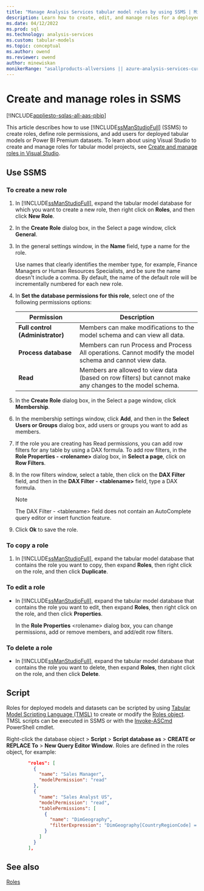 ```yaml
---
title: "Manage Analysis Services tabular model roles by using SSMS | Microsoft Docs"
description: Learn how to create, edit, and manage roles for a deployed tabular model by using SQL Server Management Studio.
ms.date: 04/12/2022
ms.prod: sql
ms.technology: analysis-services
ms.custom: tabular-models
ms.topic: conceptual
ms.author: owend
ms.reviewer: owend
author: minewiskan
monikerRange: "asallproducts-allversions || azure-analysis-services-current || power-bi-premium-current || >= sql-analysis-services-2016"
---
```

# Create and manage roles in SSMS

[!INCLUDE[appliesto-sqlas-all-aas-pbip](../includes/appliesto-sqlas-all-aas-pbip.md)]

This article describes how to use [!INCLUDE[ssManStudioFull](../includes/ssmanstudiofull-md.md)] (SSMS) to create roles, define role permissions, and add users for deployed tabular models or Power BI Premium datasets. To learn about using Visual Studio to create and manage roles for tabular model projects, see [Create and manage roles in Visual Studio](create-and-manage-roles-ssas-tabular.md).

## Use SSMS

### To create a new role
  
1. In [!INCLUDE[ssManStudioFull](../includes/ssmanstudiofull-md.md)], expand the tabular model database for which you want to create a new role, then right click on **Roles**, and then click **New Role**.  
  
2. In the **Create Role** dialog box, in the Select a page window, click **General**.  
  
3. In the general settings window, in the **Name** field, type a name for the role.  
  
     Use names that clearly identifies the member type, for example, Finance Managers or Human Resources Specialists, and be sure the name doesn't include a comma. By default, the name of the default role will be incrementally numbered for each new role.
  
4. In **Set the database permissions for this role**, select one of the following permissions options:  
  
    |Permission|Description|  
    |----------------|-----------------|  
    |**Full control (Administrator)**|Members can make modifications to the model schema and can view all data.|  
    |**Process database**|Members can run Process and Process All operations. Cannot modify the model schema and cannot view data.|  
    |**Read**|Members are allowed to view data (based on row filters) but cannot make any changes to the model schema.|  
  
5. In the **Create Role** dialog box, in the Select a page window, click **Membership**.  
  
6. In the membership settings window, click **Add**, and then in the **Select Users or Groups** dialog box, add users or groups you want to add as members.  
  
7. If the role you are creating has Read permissions, you can add row filters for any table by using a DAX formula. To add row filters, in the **Role Properties - \<rolename>** dialog box, in **Select a page**, click on **Row Filters**.  
  
8. In the row filters window, select a table, then click on the **DAX Filter** field, and then in the **DAX Filter - \<tablename>** field, type a DAX formula.  
  
    > [!NOTE]  
    >  The DAX Filter - \<tablename> field does not contain an AutoComplete query editor or insert function feature.  
  
9. Click **Ok** to save the role.  
  
### To copy a role  
  
1. In [!INCLUDE[ssManStudioFull](../includes/ssmanstudiofull-md.md)], expand the tabular model database that contains the role you want to copy, then expand **Roles**, then right click on the role, and then click **Duplicate**.  
  
### To edit a role  
  
- In [!INCLUDE[ssManStudioFull](../includes/ssmanstudiofull-md.md)], expand the tabular model database that contains the role you want to edit, then expand **Roles**, then right click on the role, and then click **Properties**.  
  
     In the **Role Properties** \<rolename> dialog box, you can change permissions, add or remove members, and add/edit row filters.  
  
### To delete a role  
  
- In [!INCLUDE[ssManStudioFull](../includes/ssmanstudiofull-md.md)], expand the tabular model database that contains the role you want to delete, then expand **Roles**, then right click on the role, and then click **Delete**.  

## Script

Roles for deployed models and datasets can be scripted by using [Tabular Model Scripting Language (TMSL)](../tmsl/tabular-model-scripting-language-tmsl-reference.md) to create or modify the [Roles object](../tmsl/roles-object-tmsl.md). TMSL scripts can be executed in SSMS or with the [Invoke-ASCmd](/powershell/module/sqlserver/invoke-ascmd?view=sqlserver-ps&preserve-view=true) PowerShell cmdlet.

Right-click the database object > **Script** > **Script database as** > **CREATE or REPLACE To** > **New Query Editor Window**. Roles are defined in the roles object, for example:

```json
        "roles": [
          {
            "name": "Sales Manager",
            "modelPermission": "read"
          },
          {
            "name": "Sales Analyst US",
            "modelPermission": "read",
            "tablePermissions": [
              {
                "name": "DimGeography",
                "filterExpression": "DimGeography[CountryRegionCode] = \"US\" "
              }
            ]
          }
        ],
```

## See also

[Roles](../../analysis-services/tabular-models/roles-ssas-tabular.md)  
